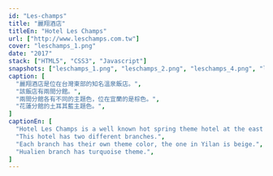 ```yaml
---
id: "Les-champs"
title: "麗翔酒店"
titleEn: "Hotel Les Champs"
url: ["http://www.leschamps.com.tw"]
cover: "leschamps_1.png"
date: "2017"
stack: ["HTML5", "CSS3", "Javascript"]
snapshots: ["leschamps_1.png", "leschamps_2.png", "leschamps_4.png", "leschamps_3.png"]
caption: [
  "麗翔酒店是位在台灣東部的知名溫泉飯店。",
  "該飯店有兩間分館。",
  "兩間分館各有不同的主題色，位在宜蘭的是棕色。",
  "花蓮分館的土耳其藍主題色。",
]
captionEn: [
  "Hotel Les Champs is a well known hot spring theme hotel at the east of Taiwan.",
  "This hotel has two different branches.",
  "Each branch has their own theme color, the one in Yilan is beige.",
  "Hualien branch has turquoise theme.",
]
---
```

